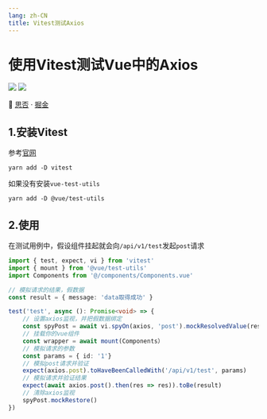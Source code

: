 ```yaml
---
lang: zh-CN
title: Vitest测试Axios
---
```


# 使用Vitest测试Vue中的Axios

![](https://img.shields.io/badge/-Vite-9ca3af.svg?logo=vite&style=popout-square)  ![](https://img.shields.io/badge/-Vue.js-9ca3af.svg?logo=vue.js&style=popout-square)



📡 [思否](https://segmentfault.com/a/1190000042295748) · [掘金](https://juejin.cn/post/7130069579182637087/)



## 1.安装Vitest

参考[官网](https://vitest.dev/guide/#adding-vitest-to-your-project)

```shell
yarn add -D vitest
```

如果没有安装`vue-test-utils`

```shell
yarn add -D @vue/test-utils
```



## 2.使用

在测试用例中，假设组件挂起就会向`/api/v1/test`发起`post`请求

```typescript
import { test, expect, vi } from 'vitest'
import { mount } from '@vue/test-utils'
import Components from '@/components/Components.vue'

// 模拟请求的结果，假数据
const result = { message: 'data取得成功' }

test('test', async (): Promise<void> => {
    // 设置axios监视，并把假数据绑定
    const spyPost = await vi.spyOn(axios, 'post').mockResolvedValue(result)
    // 挂载你的vue组件
    const wrapper = await mount(Components）
    // 模拟请求的参数                           
    const params = { id: '1'}
    // 模拟post请求并验证
    expect(axios.post).toHaveBeenCalledWith('/api/v1/test', params)
    // 模拟请求并验证结果
    expect(await axios.post().then(res => res)).toBe(result)
    // 清除axios监视
    spyPost.mockRestore()
})
```

